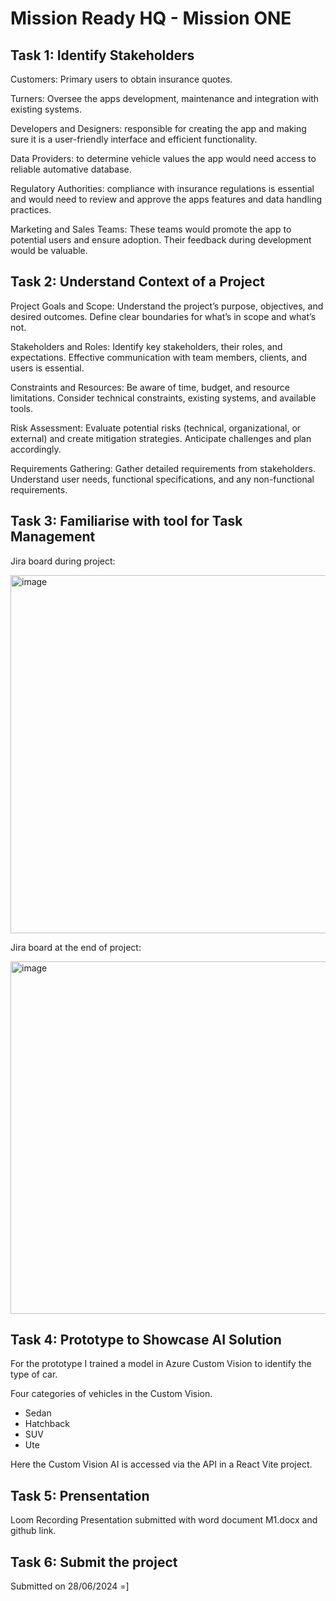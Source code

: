 # Mission Ready HQ - Mission ONE

## Task 1: Identify Stakeholders

Customers: Primary users to obtain insurance quotes.​

Turners: Oversee the apps development, maintenance and integration with existing systems. ​

Developers and Designers: responsible for creating the app and making sure it is a user-friendly interface and efficient functionality.​

Data Providers: to determine vehicle values the app would need access to reliable automative database.​

Regulatory Authorities: compliance with insurance regulations is essential and would need to review and approve the apps features and data handling practices.​

Marketing and Sales Teams: These teams would promote the app to potential users and ensure adoption. Their feedback during development would be valuable.​


## Task 2: Understand Context of a Project

Project Goals and Scope: Understand the project’s purpose, objectives, and desired outcomes. Define clear boundaries for what’s in scope and what’s not.​

Stakeholders and Roles: Identify key stakeholders, their roles, and expectations. Effective communication with team members, clients, and users is essential.​

Constraints and Resources: Be aware of time, budget, and resource limitations. Consider technical constraints, existing systems, and available tools.​

Risk Assessment: Evaluate potential risks (technical, organizational, or external) and create mitigation strategies. Anticipate challenges and plan accordingly.​

Requirements Gathering: Gather detailed requirements from stakeholders. Understand user needs, functional specifications, and any non-functional requirements.​


## Task 3: Familiarise with tool for Task Management

Jira board during project:

<img width="573" alt="image" src="https://github.com/justhaylz/mission-one-app/assets/158859106/0477bf5e-4040-4578-afb3-9330de8f298e">


Jira board at the end of project:

<img width="564" alt="image" src="https://github.com/justhaylz/mission-one-app/assets/158859106/928feee5-0857-492e-9c0f-900985e7e2ea">

## Task 4: Prototype to Showcase AI Solution

For the prototype I trained a model in Azure Custom Vision to identify the type of car.

Four categories of vehicles in the Custom Vision.
- Sedan
- Hatchback
- SUV
- Ute

Here the Custom Vision AI is accessed via the API in a React Vite project. 

## Task 5: Prensentation 

Loom Recording Presentation submitted with word document M1.docx and github link.

## Task 6: Submit the project

Submitted on 28/06/2024 =]
